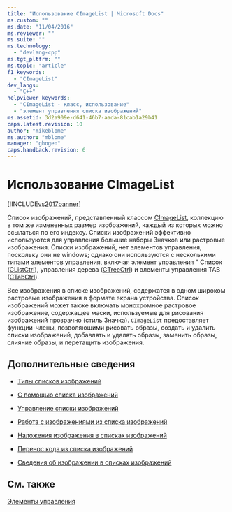 ```yaml
---
title: "Использование CImageList | Microsoft Docs"
ms.custom: ""
ms.date: "11/04/2016"
ms.reviewer: ""
ms.suite: ""
ms.technology: 
  - "devlang-cpp"
ms.tgt_pltfrm: ""
ms.topic: "article"
f1_keywords: 
  - "CImageList"
dev_langs: 
  - "C++"
helpviewer_keywords: 
  - "CImageList - класс, использование"
  - "элемент управления списка изображений"
ms.assetid: 3d2a909e-d641-46b7-aada-81cab1a29b41
caps.latest.revision: 10
author: "mikeblome"
ms.author: "mblome"
manager: "ghogen"
caps.handback.revision: 6
---
```

# Использование CImageList
[!INCLUDE[vs2017banner](../assembler/inline/includes/vs2017banner.md)]

Список изображений, представленный классом [CImageList](../Topic/CImageList%20Class.md), коллекцию в том же измененных размер изображений, каждый из которых можно ссылаться по его индексу.  Списки изображений эффективно используются для управления большие наборы Значков или растровые изображения.  Списки изображений, нет элементов управления, поскольку они не windows; однако они используются с несколькими типами элементов управления, включая элемент управления " Список \([CListCtrl](../Topic/CListCtrl%20Class.md)\), управления дерева \([CTreeCtrl](../mfc/reference/ctreectrl-class.md)\) и элементы управления TAB \([CTabCtrl](../Topic/CTabCtrl%20Class.md)\).  
  
 Все изображения в списке изображений, содержатся в одном широком растровые изображения в формате экрана устройства.  Список изображений может также включать монохромное растровое изображение, содержащее маски, используемые для рисования изображений прозрачно \(стиль Значка\).  `CImageList` предоставляет функции\-члены, позволяющими рисовать образы, создать и удалить списки изображений, добавлять и удалять образы, заменить образы, слияние образы, и перетащить изображения.  
  
## Дополнительные сведения  
  
-   [Типы списков изображений](../Topic/Types%20of%20Image%20Lists.md)  
  
-   [С помощью списка изображений](../mfc/using-an-image-list.md)  
  
-   [Управление списки изображений](../mfc/manipulating-image-lists.md)  
  
-   [Работа с изображениями из списка изображений](../mfc/drawing-images-from-an-image-list.md)  
  
-   [Наложения изображения в списках изображений](../mfc/image-overlays-in-image-lists.md)  
  
-   [Перенос кода из списка изображений](../Topic/Dragging%20Images%20from%20an%20Image%20List.md)  
  
-   [Сведения об изображении в списках изображений](../mfc/image-information-in-image-lists.md)  
  
## См. также  
 [Элементы управления](../mfc/controls-mfc.md)